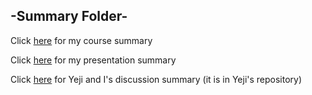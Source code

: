 ## -Summary Folder-

Click [here](https://github.com/oomie/robotapsyche/blob/main/25april/coursesummary.md) for my course summary


Click [here](https://github.com/oomie/robotapsyche/blob/main/25april/presentationsummary.md) for my presentation summary


Click [here](https://github.com/yk1932/RobotaPsyche/blob/main/25april/discussionSummary.md) for Yeji and I's discussion summary (it is in Yeji's repository)

